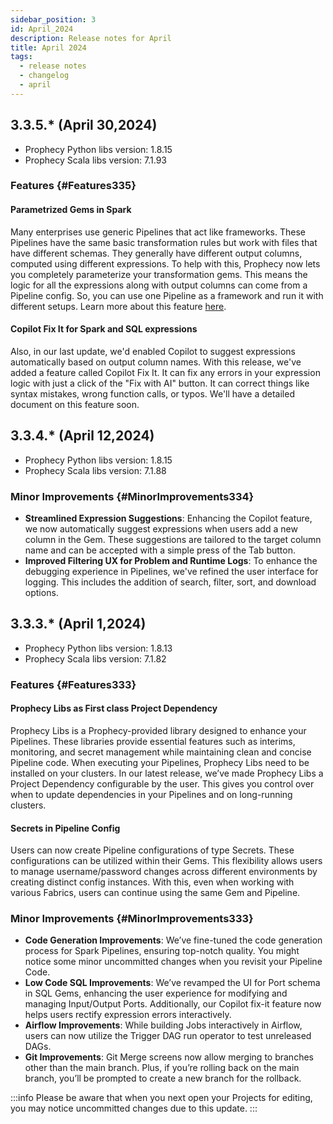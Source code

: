 ```yaml
---
sidebar_position: 3
id: April_2024
description: Release notes for April
title: April 2024
tags:
  - release notes
  - changelog
  - april
---
```


## 3.3.5.\* (April 30,2024)

- Prophecy Python libs version: 1.8.15
- Prophecy Scala libs version: 7.1.93

### Features {#Features335}

#### Parametrized Gems in Spark

Many enterprises use generic Pipelines that act like frameworks. These Pipelines have the same basic transformation rules but work with files that have different schemas. They generally have different output columns, computed using different expressions.
To help with this, Prophecy now lets you completely parameterize your transformation gems. This means the logic for all the expressions along with output columns can come from a Pipeline config. So, you can use one Pipeline as a framework and run it with different setups. Learn more about this feature [here](../../Spark/parameterized-gems.md).

#### Copilot Fix It for Spark and SQL expressions

Also, in our last update, we'd enabled Copilot to suggest expressions automatically based on output column names. With this release, we've added a feature called Copilot Fix It. It can fix any errors in your expression logic with just a click of the "Fix with AI" button. It can correct things like syntax mistakes, wrong function calls, or typos. We'll have a detailed document on this feature soon.

## 3.3.4.\* (April 12,2024)

- Prophecy Python libs version: 1.8.15
- Prophecy Scala libs version: 7.1.88

### Minor Improvements {#MinorImprovements334}

- **Streamlined Expression Suggestions**: Enhancing the Copilot feature, we now automatically suggest expressions when users add a new column in the Gem. These suggestions are tailored to the target column name and can be accepted with a simple press of the Tab button.
- **Improved Filtering UX for Problem and Runtime Logs**: To enhance the debugging experience in Pipelines, we've refined the user interface for logging. This includes the addition of search, filter, sort, and download options.

## 3.3.3.\* (April 1,2024)

- Prophecy Python libs version: 1.8.13
- Prophecy Scala libs version: 7.1.82

### Features {#Features333}

#### Prophecy Libs as First class Project Dependency

Prophecy Libs is a Prophecy-provided library designed to enhance your Pipelines. These libraries provide essential features such as interims, monitoring, and secret management while maintaining clean and concise Pipeline code. When executing your Pipelines, Prophecy Libs need to be installed on your clusters.
In our latest release, we’ve made Prophecy Libs a Project Dependency configurable by the user. This gives you control over when to update dependencies in your Pipelines and on long-running clusters.

#### Secrets in Pipeline Config

Users can now create Pipeline configurations of type Secrets. These configurations can be utilized within their Gems. This flexibility allows users to manage username/password changes across different environments by creating distinct config instances. With this, even when working with various Fabrics, users can continue using the same Gem and Pipeline.

### Minor Improvements {#MinorImprovements333}

- **Code Generation Improvements**: We’ve fine-tuned the code generation process for Spark Pipelines, ensuring top-notch quality. You might notice some minor uncommitted changes when you revisit your Pipeline Code.
- **Low Code SQL Improvements**: We’ve revamped the UI for Port schema in SQL Gems, enhancing the user experience for modifying and managing Input/Output Ports. Additionally, our Copilot fix-it feature now helps users rectify expression errors interactively.
- **Airflow Improvements**: While building Jobs interactively in Airflow, users can now utilize the Trigger DAG run operator to test unreleased DAGs.
- **Git Improvements**: Git Merge screens now allow merging to branches other than the main branch. Plus, if you’re rolling back on the main branch, you’ll be prompted to create a new branch for the rollback.

:::info
Please be aware that when you next open your Projects for editing, you may notice uncommitted changes due to this update.
:::

